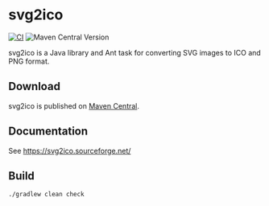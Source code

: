 # svg2ico

[![CI](https://github.com/svg2ico/svg2ico/actions/workflows/ci.yaml/badge.svg)](https://github.com/svg2ico/svg2ico/actions/workflows/ci.yaml) ![Maven Central Version](https://img.shields.io/maven-central/v/net.sourceforge.svg2ico/svg2ico?label=Maven%20Central)

svg2ico is a Java library and Ant task for converting SVG images to ICO and PNG format.

## Download

svg2ico is published on [Maven Central](https://central.sonatype.com/namespace/net.sourceforge.svg2ico).

## Documentation

See https://svg2ico.sourceforge.net/

## Build

```shell
./gradlew clean check
```